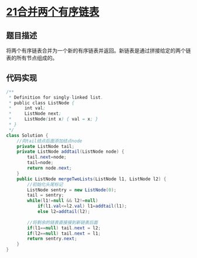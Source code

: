 # [21合并两个有序链表][title]
## 题目描述
将两个有序链表合并为一个新的有序链表并返回。新链表是通过拼接给定的两个链表的所有节点组成的。
## 代码实现
```java
/**
 * Definition for singly-linked list.
 * public class ListNode {
 *     int val;
 *     ListNode next;
 *     ListNode(int x) { val = x; }
 * }
 */
class Solution {
    //向tail结点后面添加结点node
    private ListNode tail;
    private ListNode addtail(ListNode node) {
        tail.next=node;
        tail=node;
        return node.next;
    }
    public ListNode mergeTwoLists(ListNode l1, ListNode l2) {
        //初始化头尾标记
        ListNode sentry = new ListNode(0);
        tail = sentry;
        while(l1!=null && l2!=null)
            if(l1.val<=l2.val) l1=addtail(l1);
            else l2=addtail(l2);
        
        //将剩余的链表直接接到新链表后面
        if(l1==null) tail.next = l2;
        if(l2==null) tail.next = l1;
        return sentry.next;
    }
}
```
[title]:https://leetcode-cn.com/problems/merge-two-sorted-lists/description/